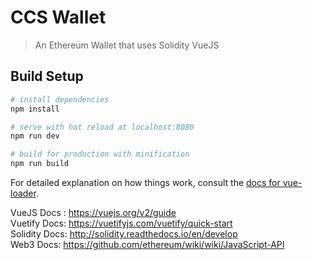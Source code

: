 # CCS Wallet

> An Ethereum Wallet that uses Solidity VueJS

## Build Setup

``` bash
# install dependencies
npm install

# serve with hot reload at localhost:8080
npm run dev

# build for production with minification
npm run build
```

For detailed explanation on how things work, consult the [docs for vue-loader](http://vuejs.github.io/vue-loader).

VueJS Docs : https://vuejs.org/v2/guide \
Vuetify Docs: https://vuetifyjs.com/vuetify/quick-start \
Solidity Docs: http://solidity.readthedocs.io/en/develop \
Web3 Docs: https://github.com/ethereum/wiki/wiki/JavaScript-API
